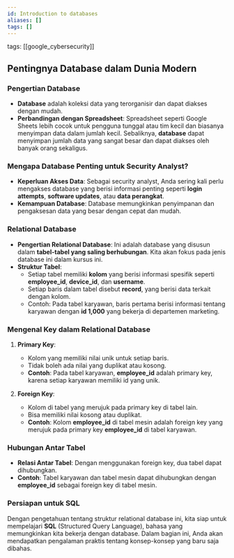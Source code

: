 ```yaml
---
id: Introduction to databases
aliases: []
tags: []
---
```


tags: [[google_cybersecurity]]

## **Pentingnya Database dalam Dunia Modern**

### **Pengertian Database**

- **Database** adalah koleksi data yang terorganisir dan dapat diakses dengan mudah.
- **Perbandingan dengan Spreadsheet**: Spreadsheet seperti Google Sheets lebih cocok untuk pengguna tunggal atau tim kecil dan biasanya menyimpan data dalam jumlah kecil. Sebaliknya, **database** dapat menyimpan jumlah data yang sangat besar dan dapat diakses oleh banyak orang sekaligus.

### **Mengapa Database Penting untuk Security Analyst?**

- **Keperluan Akses Data**: Sebagai security analyst, Anda sering kali perlu mengakses database yang berisi informasi penting seperti **login attempts**, **software updates**, atau **data perangkat**.
- **Kemampuan Database**: Database memungkinkan penyimpanan dan pengaksesan data yang besar dengan cepat dan mudah.

### **Relational Database**

- **Pengertian Relational Database**: Ini adalah database yang disusun dalam **tabel-tabel yang saling berhubungan**. Kita akan fokus pada jenis database ini dalam kursus ini.
- **Struktur Tabel**:
  - Setiap tabel memiliki **kolom** yang berisi informasi spesifik seperti **employee_id**, **device_id**, dan **username**.
  - Setiap baris dalam tabel disebut **record**, yang berisi data terkait dengan kolom.
  - Contoh: Pada tabel karyawan, baris pertama berisi informasi tentang karyawan dengan **id 1,000** yang bekerja di departemen marketing.

### **Mengenal Key dalam Relational Database**

1. **Primary Key**:

   - Kolom yang memiliki nilai unik untuk setiap baris.
   - Tidak boleh ada nilai yang duplikat atau kosong.
   - **Contoh**: Pada tabel karyawan, **employee_id** adalah primary key, karena setiap karyawan memiliki id yang unik.

2. **Foreign Key**:
   - Kolom di tabel yang merujuk pada primary key di tabel lain.
   - Bisa memiliki nilai kosong atau duplikat.
   - **Contoh**: Kolom **employee_id** di tabel mesin adalah foreign key yang merujuk pada primary key **employee_id** di tabel karyawan.

### **Hubungan Antar Tabel**

- **Relasi Antar Tabel**: Dengan menggunakan foreign key, dua tabel dapat dihubungkan.
- **Contoh**: Tabel karyawan dan tabel mesin dapat dihubungkan dengan **employee_id** sebagai foreign key di tabel mesin.

### **Persiapan untuk SQL**

Dengan pengetahuan tentang struktur relational database ini, kita siap untuk mempelajari **SQL** (Structured Query Language), bahasa yang memungkinkan kita bekerja dengan database. Dalam bagian ini, Anda akan mendapatkan pengalaman praktis tentang konsep-konsep yang baru saja dibahas.
